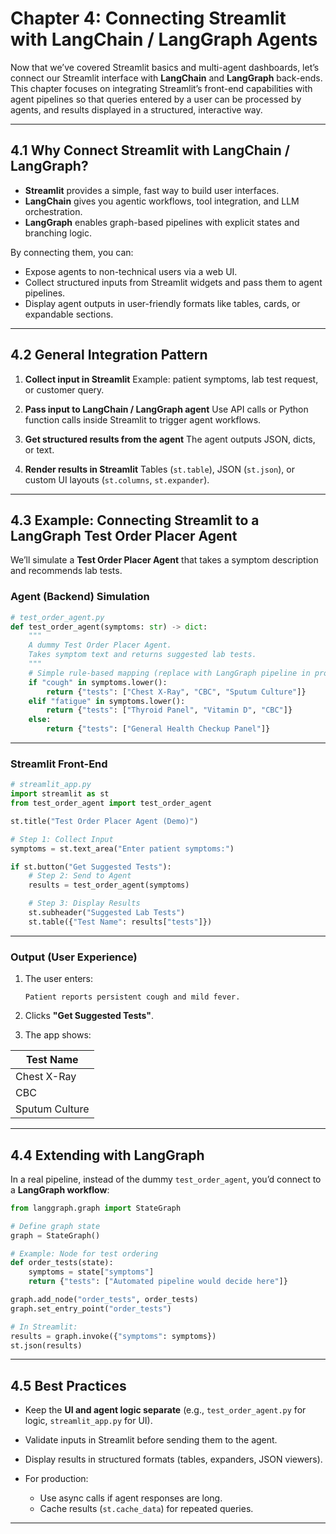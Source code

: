 # Chapter 4: Connecting Streamlit with LangChain / LangGraph Agents

Now that we’ve covered Streamlit basics and multi-agent dashboards, let’s connect our Streamlit interface with **LangChain** and **LangGraph** back-ends. This chapter focuses on integrating Streamlit’s front-end capabilities with agent pipelines so that queries entered by a user can be processed by agents, and results displayed in a structured, interactive way.

---

## 4.1 Why Connect Streamlit with LangChain / LangGraph?

* **Streamlit** provides a simple, fast way to build user interfaces.
* **LangChain** gives you agentic workflows, tool integration, and LLM orchestration.
* **LangGraph** enables graph-based pipelines with explicit states and branching logic.

By connecting them, you can:

* Expose agents to non-technical users via a web UI.
* Collect structured inputs from Streamlit widgets and pass them to agent pipelines.
* Display agent outputs in user-friendly formats like tables, cards, or expandable sections.

---

## 4.2 General Integration Pattern

1. **Collect input in Streamlit**
   Example: patient symptoms, lab test request, or customer query.

2. **Pass input to LangChain / LangGraph agent**
   Use API calls or Python function calls inside Streamlit to trigger agent workflows.

3. **Get structured results from the agent**
   The agent outputs JSON, dicts, or text.

4. **Render results in Streamlit**
   Tables (`st.table`), JSON (`st.json`), or custom UI layouts (`st.columns`, `st.expander`).

---

## 4.3 Example: Connecting Streamlit to a LangGraph Test Order Placer Agent

We’ll simulate a **Test Order Placer Agent** that takes a symptom description and recommends lab tests.

### Agent (Backend) Simulation

```python
# test_order_agent.py
def test_order_agent(symptoms: str) -> dict:
    """
    A dummy Test Order Placer Agent.
    Takes symptom text and returns suggested lab tests.
    """
    # Simple rule-based mapping (replace with LangGraph pipeline in production)
    if "cough" in symptoms.lower():
        return {"tests": ["Chest X-Ray", "CBC", "Sputum Culture"]}
    elif "fatigue" in symptoms.lower():
        return {"tests": ["Thyroid Panel", "Vitamin D", "CBC"]}
    else:
        return {"tests": ["General Health Checkup Panel"]}
```

---

### Streamlit Front-End

```python
# streamlit_app.py
import streamlit as st
from test_order_agent import test_order_agent

st.title("Test Order Placer Agent (Demo)")

# Step 1: Collect Input
symptoms = st.text_area("Enter patient symptoms:")

if st.button("Get Suggested Tests"):
    # Step 2: Send to Agent
    results = test_order_agent(symptoms)

    # Step 3: Display Results
    st.subheader("Suggested Lab Tests")
    st.table({"Test Name": results["tests"]})
```

---

### Output (User Experience)

1. The user enters:

   ```
   Patient reports persistent cough and mild fever.
   ```
2. Clicks **"Get Suggested Tests"**.
3. The app shows:

| Test Name      |
| -------------- |
| Chest X-Ray    |
| CBC            |
| Sputum Culture |

---

## 4.4 Extending with LangGraph

In a real pipeline, instead of the dummy `test_order_agent`, you’d connect to a **LangGraph workflow**:

```python
from langgraph.graph import StateGraph

# Define graph state
graph = StateGraph()

# Example: Node for test ordering
def order_tests(state):
    symptoms = state["symptoms"]
    return {"tests": ["Automated pipeline would decide here"]}

graph.add_node("order_tests", order_tests)
graph.set_entry_point("order_tests")

# In Streamlit:
results = graph.invoke({"symptoms": symptoms})
st.json(results)
```

---

## 4.5 Best Practices

* Keep the **UI and agent logic separate** (e.g., `test_order_agent.py` for logic, `streamlit_app.py` for UI).
* Validate inputs in Streamlit before sending them to the agent.
* Display results in structured formats (tables, expanders, JSON viewers).
* For production:

  * Use async calls if agent responses are long.
  * Cache results (`st.cache_data`) for repeated queries.

---

